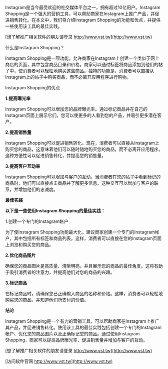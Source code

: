 Instagram是当今最受欢迎的社交媒体平台之一，拥有超过10亿用户。Instagram Shopping是一个强大的营销工具，可以帮助商家在Instagram上推广产品，并促进销售转化。在本文中，我们将介绍Instagram Shopping的功能和优点，并提供一些使用该工具的最佳实践。

[想了解推广相关软件的朋友请登录 http://www.vst.tw](http://www.vst.tw)

什么是Instagram Shopping？

Instagram Shopping是一项功能，允许商家在Instagram上创建一个类似于网上商店的页面，其中包含商品目录和价格。商家可以通过标签将商品添加到他们的帖子中，使消费者可以轻松地购买这些商品。独特的功能是，消费者可以直接从Instagram上的帖子中购买商品，而不必离开应用程序进行购物。

Instagram Shopping的优点

**1.提高曝光率**

Instagram Shopping可以增加您的品牌曝光率。通过标记商品并在自己的Instagram页面上展示它们，您可以使更多的人看到您的产品，并吸引更多潜在客户。

**2.提高销售量**

Instagram Shopping可以促进销售转化。现在，消费者可以直接从Instagram上购买您的商品，这意味着他们可以随时随地购买您的商品，而不必离开应用程序。这种方便性可以促进销售转化，并提高您的销售量。

**3.提高客户互动率**

Instagram Shopping可以增加与客户的互动。当消费者在您的帖子中看到标记的商品时，他们可以直接点击商品并了解更多信息。这种交互可以增加与客户的联系，并增加他们的忠诚度。

**最佳实践**

**以下是一些使用Instagram Shopping的最佳实践：**

1.创建一个专门的Instagram帐户

为了使Instagram Shopping功能最大化，建议商家创建一个专门的Instagram帐户，其中包括所有标签和商品列表。这样，消费者可以直接在您的Instagram页面上浏览和购买您的商品。

**2.优化商品图片**

确保您的商品图片是高质量、清晰明亮，并且展示您的商品的最佳角度。这将有助于吸引消费者的注意力，并提高他们对您的商品的兴趣。

**3.标记商品**

在标记商品时，请确保您已正确输入商品的名称和价格。这样，消费者可以轻松地购买您的商品，并知道他们所支付的价值。

**结论**

Instagram Shopping是一个有力的营销工具，可以帮助商家在Instagram上推广其产品，并促进销售转化。使用该工具的最佳实践包括创建一个专门的Instagram帐户、优化您的商品图片以及正确标记您的商品。通过使用Instagram Shopping，商家可以提高品牌曝光率、促进销售量并增加与客户的互动。

[想了解推广相关软件的朋友请登录 http://www.vst.tw](http://www.vst.tw)


[访问软件官网 http://www.vst.tw](http://www.vst.tw)
